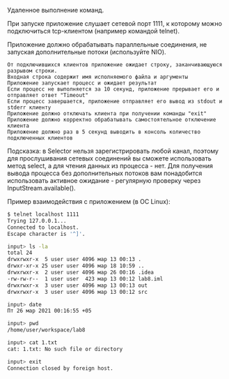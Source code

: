 Удаленное выполнение команд.

При запуске приложение слушает сетевой порт 1111, к которому можно подключиться tcp-клиентом (например командой telnet).

Приложение должно обрабатывать параллельные соединения, не запуская дополнительные потоки (используйте NIO).

    От подключившихся клиентов приложение ожидает строку, заканчивающуюся разрывом строки.
    Входная строка содержит имя исполняемого файла и аргументы
    Приложение запускает процесс и ожидает результат
    Если процесс не выполняется за 10 секунд, приложение прерывает его и отправляет ответ "Timeout"
    Если процесс завершается, приложение отправляет его вывод из stdout и stderr клиенту
    Приложение должно отключать клиента при получении команды "exit"
    Приложение должно корректно обрабатывать самостоятельное отключение клиента
    Приложение должно раз в 5 секунд выводить в консоль количество подключенных клиентов

Подсказка: в Selector нельзя зарегистрировать любой канал, поэтому для прослушивания сетевых соединений вы сможете использовать метод select, а для чтения данных из процесса - нет. Для получения вывода процесса без дополнительных потоков вам понадобится использовать активное ожидание - регулярную проверку через InputStream.available().

Пример взаимодействия с приложением (в ОС Linux):

```bash
$ telnet localhost 1111
Trying 127.0.0.1...
Connected to localhost.
Escape character is '^]'.

input> ls -la
total 24
drwxrwxr-x  5 user user 4096 мар 13 00:13 .
drwxr-xr-x 25 user user 4096 мар 18 10:59 ..
drwxrwxr-x  2 user user 4096 мар 26 00:16 .idea
-rw-rw-r--  1 user user  423 мар 13 00:12 lab8.iml
drwxrwxr-x  3 user user 4096 мар 13 00:13 out
drwxrwxr-x  3 user user 4096 мар 13 00:12 src

input> date
Пт 26 мар 2021 00:16:55 +05

input> pwd
/home/user/workspace/lab8

input> cat 1.txt
cat: 1.txt: No such file or directory

input> exit
Connection closed by foreign host.
```